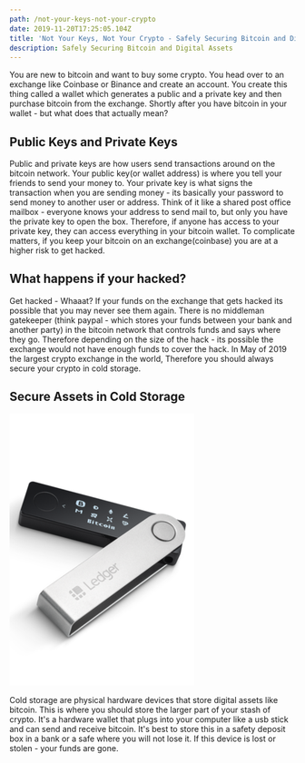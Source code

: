 ```yaml
---
path: /not-your-keys-not-your-crypto
date: 2019-11-20T17:25:05.104Z
title: 'Not Your Keys, Not Your Crypto - Safely Securing Bitcoin and Digital Assets'
description: Safely Securing Bitcoin and Digital Assets
---
```

You are new to bitcoin and want to buy some crypto. You head over to an exchange like Coinbase or Binance and create an account. You create this thing called a wallet which generates a public and a private key and then purchase bitcoin from the exchange. Shortly after you have bitcoin in your wallet - but what does that actually mean? 

## Public Keys and Private Keys

Public and private keys are how users send transactions around on the bitcoin network. Your public key(or wallet address) is where you tell your friends to send your money to. Your private key is what signs the transaction when you are sending money - its basically your password to send money to another user or address. Think of it like a shared post office mailbox - everyone knows your address to send mail to, but only you have the private key to open the box. Therefore, if anyone has access to your private key, they can access everything in your bitcoin wallet. To complicate matters, if you keep your bitcoin on an exchange(coinbase) you are at a higher risk to get hacked.

## What happens if your hacked?

Get hacked - Whaaat? If your funds on the exchange that gets hacked its possible that you may never see them again. There is no middleman gatekeeper (think paypal - which stores your funds between your bank and another party) in the bitcoin network that controls funds and says where they go. Therefore depending on the size of the hack - its possible the exchange would not have enough funds to cover the hack. In May of 2019 the largest crypto exchange in the world,  Therefore you should always secure your crypto in cold storage.

## Secure Assets in Cold Storage

![A NanoLedger Hardware Wallet](./ledger-nano.png)

Cold storage are physical hardware devices that store digital assets like bitcoin. This is where you should store the larger part of your stash of crypto. It's a hardware wallet that plugs into your computer like a usb stick and can send and receive bitcoin. It's best to store this in a safety deposit box in a bank or a safe where you will not lose it. If this device is lost or stolen - your funds are gone.


